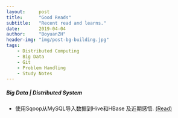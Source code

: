```yaml
---
layout:     post
title:      "Good Reads"
subtitle:   "Recent read and learns."
date:       2019-04-04
author:     "BoyuanZH"
header-img: "img/post-bg-building.jpg"
tags:
    - Distributed Computing
    - Big Data
    - Git
    - Problem Handling
    - Study Notes
---
```


##### Big Data | Distributed System #####
- 使用Sqoop从MySQL导入数据到Hive和HBase 及近期感悟. [(Read)](https://www.zybuluo.com/aitanjupt/note/209968)

